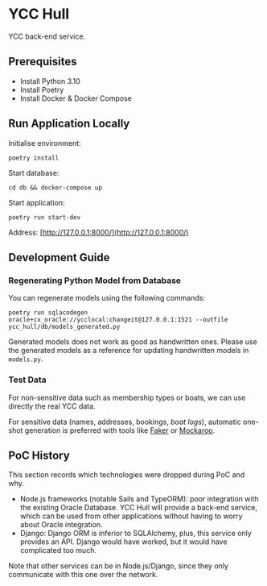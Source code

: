 # YCC Hull

YCC back-end service.

## Prerequisites

- Install Python 3.10
- Install Poetry
- Install Docker & Docker Compose

## Run Application Locally

Initialise environment:

```
poetry install
```

Start database:

```
cd db && docker-compose up
```

Start application:

```
poetry run start-dev
```

Address: [http://127.0.0.1:8000/](http://127.0.0.1:8000/)

## Development Guide

### Regenerating Python Model from Database

You can regenerate models using the following commands:

```
poetry run sqlacodegen oracle+cx_oracle://ycclocal:changeit@127.0.0.1:1521 --outfile ycc_hull/db/models_generated.py
```

Generated models does not work as good as handwritten ones. Please use the generated models as a reference for updating
handwritten models in `models.py`.

### Test Data

For non-sensitive data such as membership types or boats, we can use directly the real YCC data.

For sensitive data (names, addresses, bookings, *boat logs*), automatic one-shot generation is preferred with tools like
[Faker](https://faker.readthedocs.io) or [Mockaroo](https://www.mockaroo.com/).

## PoC History

This section records which technologies were dropped during PoC and why.

* Node.js frameworks (notable Sails and TypeORM): poor integration with the existing Oracle Database. YCC Hull will
  provide a back-end service, which can be used from other applications without having to worry about Oracle
  integration.
* Django: Django ORM is inferior to SQLAlchemy, plus, this service only provides an API. Django would have worked, but
  it would have complicated too much.

Note that other services can be in Node.js/Django, since they only communicate with this one over the network.
